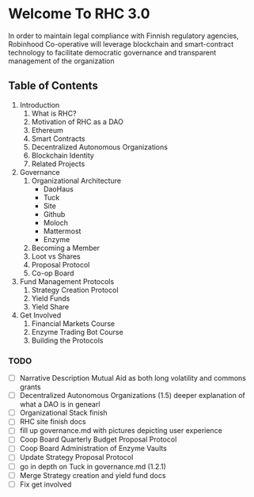 Welcome To RHC 3.0
====================


In order to maintain legal compliance with Finnish regulatory agencies, Robinhood Co-operative will leverage blockchain and smart-contract technology to facilitate democratic governance and transparent management of the organization


## Table of Contents
1. Introduction  
    1. What is RHC?
    2. Motivation of RHC as a DAO
    3. Ethereum
    4. Smart Contracts
    5. Decentralized Autonomous Organizations
    6. Blockchain Identity
    7. Related Projects
3. Governance 
    1. Organizational Architecture
        - DaoHaus
        - Tuck
        - Site
        - Github
        - Moloch
        - Mattermost
        - Enzyme
    2. Becoming a Member
    3. Loot vs Shares
    4. Proposal Protocol
    5. Co-op Board
4. Fund Management Protocols
    1. Strategy Creation Protocol
    1. Yield Funds
    2. Yield Share 
6. Get Involved
    1. Financial Markets Course
    2. Enzyme Trading Bot Course
    3. Building the Protocols

### TODO
- [ ] Narrative Description Mutual Aid as both long volatility and commons grants
- [ ] Decentralized Autonomous Organizations (1.5) deeper explanation of what a DAO is in genearl
- [ ] Organizational Stack finish
- [ ] RHC site finish docs
- [ ] fill up governance.md with pictures depicting user experience
- [ ] Coop Board Quarterly Budget Proposal Protocol
- [ ] Coop Board Administration of Enzyme Vaults
- [ ] Update Strategy Proposal Protocol 
- [ ] go in depth on Tuck in governance.md (1.2.1)
- [ ] Merge Strategy creation and yield fund docs
- [ ] Fix get involved
